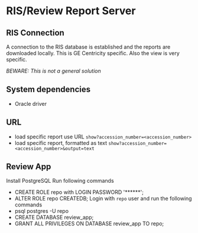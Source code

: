 # RIS/Review Report Server

## RIS Connection
A connection to the RIS database is established and the reports are downloaded
locally. This is GE Centricity specific. Also the view is very specific.

*BEWARE: This is not a general solution*

## System dependencies
 * Oracle driver


## URL
 * load specific report use URL
      `show?accession_number=<accession_number>`
 * load specific report, formatted as text
      `show?accession_number=<accession_number>&output=text`



## Review App
Install PostgreSQL
Run following commands
 * CREATE ROLE repo with LOGIN PASSWORD '******';
 * ALTER ROLE repo CREATEDB;
Login with `repo` user and run the following commands
 * psql postgres -U repo
 * CREATE DATABASE review_app;
 * GRANT ALL PRIVILEGES ON DATABASE review_app TO repo;